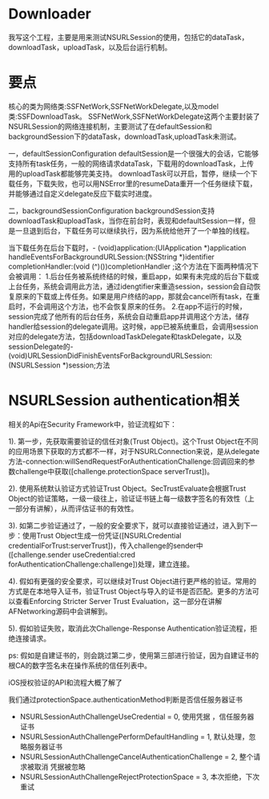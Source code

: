 # Downloader
我写这个工程，主要是用来测试NSURLSession的使用，包括它的dataTask，downloadTask，uploadTask，以及后台运行机制。

# 要点
核心的类为网络类:SSFNetWork,SSFNetWorkDelegate,以及model类:SSFDownloadTask。
SSFNetWork,SSFNetWorkDelegate这两个主要封装了NSURLSession的网络连接机制，主要测试了在defaultSession和backgroundSession下的dataTask，downloadTask,uploadTask未测试。

一，defaultSessionConfiguration
defaultSession是一个很强大的会话，它能够支持所有task任务，一般的网络请求dataTask，下载用的downloadTask，上传用的uploadTask都能够完美支持。
downloadTask可以开启，暂停，继续一个下载任务，下载失败，也可以用NSError里的resumeData重开一个任务继续下载，并能够通过自定义delegate反应下载实时进度。

二，backgroundSessionConfiguration
backgroundSession支持downloadTask和uploadTask，当你在前台时，表现和defaultSession一样，但是一旦退到后台，下载任务可以继续执行，因为系统给他开了一个单独的线程。

当下载任务在后台下载时，- (void)application:(UIApplication *)application handleEventsForBackgroundURLSession:(NSString *)identifier completionHandler:(void (^)())completionHandler ;这个方法在下面两种情况下会被调用：
1.后台任务被系统终结的时候，重启app，如果有未完成的后台下载或上台任务，系统会调用此方法，通过idengtifier来重造session，session会自动恢复原来的下载或上传任务。如果是用户终结的app，那就会cancel所有task，在重启时，不会调用这个方法，也不会恢复原来的任务。
2.在app不运行的时候，session完成了他所有的后台任务，系统会自动重启app并调用这个方法，储存handler给session的delegate调用。这时候，app已被系统重启，会调用session对应的delegate方法，包括downloadTaskDelegate和taskDelegate，以及sessionDelegate的- (void)URLSessionDidFinishEventsForBackgroundURLSession:(NSURLSession *)session;方法


# NSURLSession authentication相关
相关的Api在Security Framework中，验证流程如下：

1). 第一步，先获取需要验证的信任对象(Trust Object)。这个Trust Object在不同的应用场景下获取的方式都不一样，对于NSURLConnection来说，是从delegate方法-connection:willSendRequestForAuthenticationChallenge:回调回来的参数challenge中获取([challenge.protectionSpace serverTrust])。

2). 使用系统默认验证方式验证Trust Object。SecTrustEvaluate会根据Trust Object的验证策略，一级一级往上，验证证书链上每一级数字签名的有效性（上一部分有讲解），从而评估证书的有效性。

3). 如第二步验证通过了，一般的安全要求下，就可以直接验证通过，进入到下一步：使用Trust Object生成一份凭证([NSURLCredential credentialForTrust:serverTrust])，传入challenge的sender中([challenge.sender useCredential:cred forAuthenticationChallenge:challenge])处理，建立连接。

4). 假如有更强的安全要求，可以继续对Trust Object进行更严格的验证。常用的方式是在本地导入证书，验证Trust Object与导入的证书是否匹配。更多的方法可以查看Enforcing Stricter Server Trust Evaluation，这一部分在讲解AFNetworking源码中会讲解到。

5). 假如验证失败，取消此次Challenge-Response Authentication验证流程，拒绝连接请求。

ps: 假如是自建证书的，则会跳过第二步，使用第三部进行验证，因为自建证书的根CA的数字签名未在操作系统的信任列表中。

iOS授权验证的API和流程大概了解了


我们通过protectionSpace.authenticationMethod判断是否信任服务器证书 
- NSURLSessionAuthChallengeUseCredential = 0, 使用凭据 ，信任服务器证书 
- NSURLSessionAuthChallengePerformDefaultHandling = 1, 默认处理，忽略服务器证书 
- NSURLSessionAuthChallengeCancelAuthenticationChallenge = 2, 整个请求被取消 凭据被忽略 
- NSURLSessionAuthChallengeRejectProtectionSpace = 3, 本次拒绝，下次重试